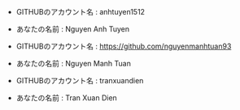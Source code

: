 
- GITHUBのアカウント名 : anhtuyen1512
- あなたの名前 : Nguyen Anh Tuyen

- GITHUBのアカウント名 : https://github.com/nguyenmanhtuan93
- あなたの名前 : Nguyen Manh Tuan
- GITHUBのアカウント名 : tranxuandien
- あなたの名前 : Tran Xuan Dien
